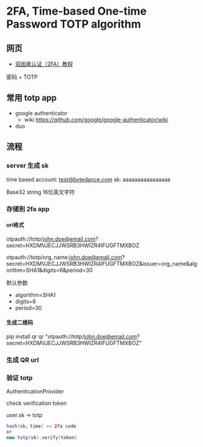 # 2FA, Time-based One-time Password TOTP algorithm

## 网页

- [双因素认证（2FA）教程](https://www.ruanyifeng.com/blog/2017/11/2fa-tutorial.html)

密码 + TOTP

## 常用 totp app

- google authenticator
  - wiki https://github.com/google/google-authenticator/wiki
- duo

## 流程

### server 生成 sk

time based
account: test@bytedance.com
sk: aaaaaaaaaaaaaaaa

Base32 string
16位英文字符

### 存储到 2fa app

#### uri格式

otpauth://totp/john.doe@email.com?secret=HXDMVJECJJWSRB3HWIZR4IFUGFTMXBOZ

otpauth://totp/org_name:john.doe@email.com?secret=HXDMVJECJJWSRB3HWIZR4IFUGFTMXBOZ&issuer=org_name&algorithm=SHA1&digits=6&period=30

默认参数
- algorithm=SHA1
- digits=6
- period=30

#### 生成二维码

pip install qr
qr "otpauth://totp/john.doe@email.com?secret=HXDMVJECJJWSRB3HWIZR4IFUGFTMXBOZ"


### 生成 QR url


### 验证 totp

AuthenticationProvider

check verification token

user.sk -> totp

```java
hash(sk，time) == 2fa code
or
new totp(sk).verify(token)
```


